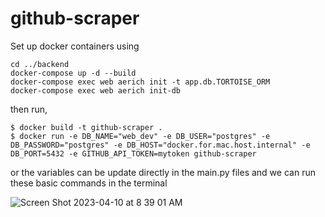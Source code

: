 # github-scraper

Set up docker containers using

```
cd ../backend
docker-compose up -d --build
docker-compose exec web aerich init -t app.db.TORTOISE_ORM
docker-compose exec web aerich init-db
```

then run,

```
$ docker build -t github-scraper .
$ docker run -e DB_NAME="web_dev" -e DB_USER="postgres" -e DB_PASSWORD="postgres" -e DB_HOST="docker.for.mac.host.internal" -e DB_PORT=5432 -e GITHUB_API_TOKEN=mytoken github-scraper

```
or the variables can be update directly in the main.py files and we can run these basic commands in the terminal


![Screen Shot 2023-04-10 at 8 39 01 AM](https://user-images.githubusercontent.com/32134349/230903004-e9e3bd00-4507-45fb-a96d-882107135c50.png)
